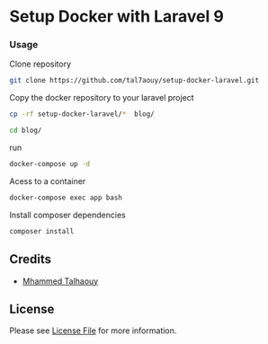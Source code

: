 
# Setup Docker with Laravel 9

### Usage
Clone repository

```sh
git clone https://github.com/tal7aouy/setup-docker-laravel.git
```
Copy the docker repository to your laravel project
```sh
cp -rf setup-docker-laravel/*  blog/
```
```sh
cd blog/
```


run 

```sh
docker-compose up -d
```


Acess to a container
```sh
docker-compose exec app bash
```

Install composer dependencies 
```sh
composer install
```

## Credits
- [Mhammed Talhaouy](https://github.com/tal7aouy)

## License
Please see [License File](LICENSE.md) for more information.